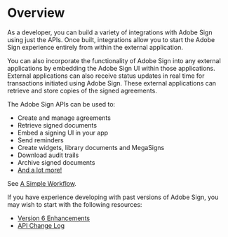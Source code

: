 # Overview

As a developer, you can build a variety of integrations with Adobe Sign using just the APIs. Once built, integrations allow you to start the Adobe Sign experience entirely from within the external application.

You can also incorporate the functionality of Adobe Sign into any external applications by embedding the Adobe Sign UI within those applications. External applications can also receive status updates in real time for transactions initiated using Adobe Sign. These external applications can retrieve and store copies of the signed agreements.

The Adobe Sign APIs can be used to:

- Create and manage agreements
- Retrieve signed documents
- Embed a signing UI in your app
- Send reminders
- Create widgets, library documents and MegaSigns
- Download audit trails
- Archive signed documents
- [And a lot more!](https://acrobat.adobe.com/in/en/sign/capabilities.html)

See  [A Simple Workflow](overview/a_simple_workflow.md).

If you have experience developing with past versions of Adobe Sign, you may wish to start with the following resources:
 - [Version 6 Enhancements](api_usage/enhancements_v6.md)
 - [API Change Log](api_usage/api_change_log.md)
